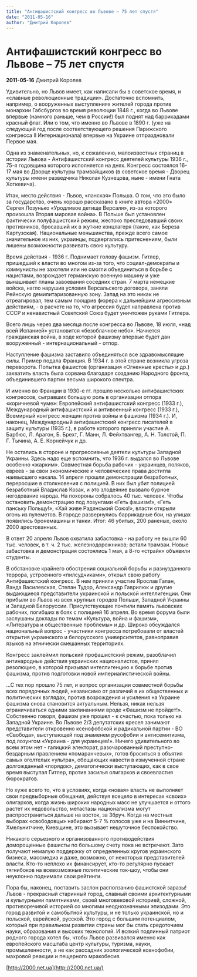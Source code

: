 ```yaml
---
title: "Антифашистский конгресс во Львове – 75 лет спустя"
date: "2011-05-16"
author: "Дмитрий Королев"
---
```


# Антифашистский конгресс во Львове – 75 лет спустя

**2011-05-16** Дмитрий Королев

Удивительно, но Львов имеет, как написали бы в советское время, и «славные революционные традиции». Достаточно вспомнить, например, о вооруженных выступлениях жителей города против монархии Габсбургов во время революции 1848 г., когда во Львове впервые (намного раньше, чем в России!) был поднят над баррикадами красный флаг. Или о том, что именно во Львове в 1890 г. (уже на следующий год после соответствующего решения Парижского конгресса II Интернационала) впервые на Украине отпраздновали Первое мая.

Одна из знаменательных, но, к сожалению, малоизвестных страниц в истории Львова - Антифашистский конгресс деятелей культуры 1936 г., 75-я годовщина которого исполняется на днях. Конгресс состоялся 16-17 мая во Дворце культуры трамвайщиков (в советское время - Дворец культуры имени разведчика Николая Кузнецова, ныне - имени Гната Хоткевича).

Итак, место действия - Львов, «панская» Польша. О том, что это было за государство, очень хорошо рассказано в книге автора «2000» Сергея Лозунько «Уродливое детище Версаля», из-за которого произошла Вторая мировая война». В Польше был установлен фактически полуфашистский режим, жестоко преследовавший своих противников, бросавший их в жуткие концлагеря (такие, как Береза Картузская). Национальные меньшинства, прежде всего самое значительное из них, украинцы, подвергались притеснениям, были лишены возможности развивать свою культуру.

Время действия - 1936 г. Поднимает голову фашизм. Гитлер, пришедший к власти во многом из-за того, что социал-демократы и коммунисты не захотели или не смогли объединиться в борьбе с нацистами, возрождает германскую военную машину и уже вынашивает планы завоевания соседних стран. 7 марта немецкие войска, нагло нарушив условия Версальского договора, заняли Рейнскую демилитаризованную зону. Запад на это никак не отреагировал, тем самым поощрив фюрера к дальнейшим агрессивным действиям, - в расчете на то, что агрессия будет направлена против СССР и ненавистный Советский Союз будет уничтожен руками Гитлера.

Всего лишь через два месяца после конгресса во Львове, 18 июля, «над всей Испанией» установится «безоблачное небо». Начнется гражданская война, в ходе которой фашизму впервые будет дан вооруженный - интернациональный - отпор.

Наступление фашизма заставило объединяться все здравомыслящие силы. Пример подала Франция. В 1934 г. в этой стране возникла угроза переворота. Попытка фашистов (организация «Огненные кресты» и др.) захватить власть была сорвана благодаря созданию Народного фронта, объединившего партии весьма широкого спектра.

И именно во Франции в 1930-е гг. прошло несколько антифашистских конгрессов, сыгравших большую роль в организации отпора «коричневой чуме»: Европейский антифашистский конгресс (1933 г.), Международный антифашистский и антивоенный конгресс (1933 г.), Всемирный конгресс женщин против войны и фашизма (1934 г.). И, наконец, Международный антифашистский конгресс писателей в защиту культуры (1935 г.), в работе которого приняли участие А. Барбюс, Л. Арагон, Б. Брехт, Г. Манн, Л. Фейхтвангер, А. Н. Толстой, П. Г. Тычина, А. Е. Корнейчук и др.

Не остались в стороне и прогрессивные деятели культуры Западной Украины. Здесь надо еще вспомнить, что 1936 г. выдался во Львове особенно «жарким». Совместная борьба рабочих - украинцев, поляков, евреев - за свои экономические и человеческие права достигла наивысшего накала. 14 апреля прошли демонстрации безработных, переросшие в столкновения с полицией. В них был убит полицией безработный Владислав Козак, и это злодеяние вызвало бурное негодование народа. На похороны собралось 40 тыс. человек. Чтобы остановить демонстрацию под лозунгами «Геть фашизм!», «Геть панську Польщу!», «Хай живе Радянський Союз!», власти открыли огонь из пулеметов. В городе развернулись баррикадные бои, на улицах появились бронемашины и танки. Итог: 46 убитых, 200 раненых, около 2000 арестованных.

В ответ 20 апреля Львов охватила забастовка - на работу не вышли 60 тыс. человек, в т. ч. 2 тыс. железнодорожников; встали трамваи. Новые забастовка и демонстрация состоялись 1 мая, а 8-го «страйк» объявили студенты.

В обстановке крайнего обострения социальной борьбы и разнузданного террора, устроенного «пилсудчиками», открыл свою работу Антифашистский конгресс. В нем приняли участие Ярослав Галан, Ванда Василевская, Степан Тудор, Александр Гаврилюк и другие выдающиеся представители украинской и польской интеллигенции. Они прибыли во Львов из всех крупных городов Польши, Западной Украины и Западной Белоруссии. Присутствующие почтили память львовских рабочих, погибших в боях с полицией 16 апреля. Во время форума были заслушаны доклады по темам «Культура, война и фашизм», «Литература и общественные проблемы» и др. Широко обсуждался национальный вопрос - участники конгресса потребовали от властей открытия украинского и белорусского университетов, равноправия языков на этнически смешанных территориях.

Конгресс заклеймил польский профашистский режим, разоблачил антинародные действия украинских националистов, принял резолюцию, в которой призывал интеллигенцию к борьбе против фашизма, против подготовки новой империалистической войны.

...С тех пор прошло 75 лет, и вопрос организации совместной борьбы всех порядочных людей, независимо от различий в их общественных и политических взглядах, против возрождения и усиления на Украине фашизма снова становится актуальным. Нельзя, никак нельзя ограничиваться одними заклинаниями вроде «Фашизм не пройдет!». Собственно говоря, фашизм уже прошел - к счастью, пока только на Западной Украине. Во Львове 2/3 депутатских кресел занимают представители откровенно ксенофобской и радикальной партии - ВО «Свобода», выступающей под знаменем русофобии и антисемитизма, под лозунгом «Украина - для украинцев!». Ничего удивительного во всем этом нет - галицкий электорат, разочарованный преступно-бездарным правлением «помаранчевых», готов броситься в объятия самых оголтелых «ультра», обещающих навести в измученной стране долгожданный «порядок», демагогически выступающих, как в свое время выступал Гитлер, против засилья олигархов и своевластия бюрократов.

Но хуже всего то, что в условиях, когда «новая» власть не выполняет свои предвыборные обещания, действуя всецело в интересах «своих» олигархов, когда жизнь широких народных масс не улучшается и оттого растет их недовольство, метастазы национализма могут распространиться дальше на восток, за Збруч. Когда на местных выборах «свободовцы» набирают 5-7 % голосов уже и на Виннитчине, Хмельнитчине, Киевщине, это вызывает нешуточное беспокойство.

Никакого серьезного и организованного противодействия доморощенные фашисты по большому счету пока не встречают. Зато получают немалую поддержку от определенных кругов украинского бизнеса, массмедиа и даже, возможно, от некоторых представителей власти. Кто-то неплохо их финансирует, кто-то регулярно пускает тягнибоков на всевозможные политические ток-шоу, чтобы они неуклонно поднимали свои рейтинги.

Пора бы, наконец, поставить заслон расползанию фашистской заразы! Львов - прекрасный старинный город, славный своими архитектурными и культурными памятниками, своей многовековой историей, сложной, противоречивой историей со многими неоднозначными эпизодами. Это город развитой и самобытной культуры, и не только украинской, но и польской, еврейской, русской. Это город с большим потенциалом, который при правильном развитии страны мог бы стать средоточием науки, образования и высоких технологий. И всякий подлинный патриот родного города хотел бы, чтобы Львов развивался именно как европейского масштаба центр культуры, туризма, науки, промышленности, а не как рассадник зоологической ксенофобии, махровой реакции и пещерного мракобесия.

[http://2000.net.ua](http://2000.net.ua/)